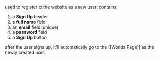 used to register to the website as a new user.
contains:

1. a **Sign Up** header
2. a **full name** field
3. an **email** field (unique)
4. a **password** field
5. a **Sign Up** button

after the user signs up, it'll automatically go to the [[Worlds Page]] as the newly created user.

